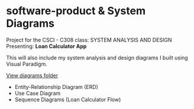 # software-product & System Diagrams

Project for the CSCI - C308 class: SYSTEM ANALYSIS AND DESIGN
Presenting: **Loan Calculator App**

This will also include my system analysis and design diagrams I built using Visual Paradigm.

[View diagrams folder](./diagrams)

- Entity-Relationship Diagram (ERD)
- Use Case Diagram
- Sequence Diagrams (Loan Calculator Flow)
